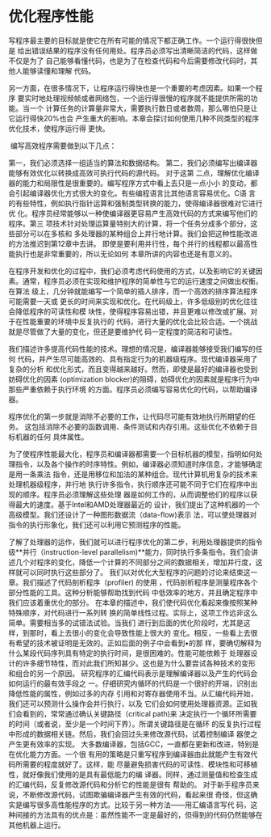 # 优化程序性能

​		写程序最主要的目标就是使它在所有可能的情况下都正确工作。一个运行得很快但是 给出错误结果的程序没有任何用处。程序员必须写出清晰简洁的代码，这样做不仅是为了 自己能够看懂代码，也是为了在检查代码和今后需要修改代码时，其他人能够读懂和理解 代码。

​		另一方面，在很多情况下，让程序运行得快也是一个重要的考虑因素。如果一个程序 要实时地处理视频帧或者网络包，一个运行得很慢的程序就不能提供所需的功能。当一个 计算任务的计算量非常大，需要执行数日或者数周，那么哪怕只是让它运行得快20%也会 产生重大的影响。本章会探讨如何使用几种不同类型的程序优化技术，使程序运行得 更快。

​		编写高效程序需要做到以下几点：

第一，我们必须选择一组适当的算法和数据结构。 
第二，我们必须编写出编译器能够有效优化以转换成高效可执行代码的源代码。
对于这第 二点，理解优化编译器的能力和局限性是很重要的。编写程序方式中看上去只是一点小小 的变动，都会引起编译器优化方式很大的变化。有些编程语言比其他语言容易优化。C语 言的有些特性，例如执行指针运算和强制类型转换的能力，使得编译器很难对它进行优 化。程序员经常能够以一种使编译器更容易产生高效代码的方式来编写他们的程序。第三 项技术针对处理运算量特别大的计算，将一个任务分成多个部分，这些部分可以在多核和 多处理器的某种组合上并行地计算。我们会把这种性能改进的方法推迟到第12章中去讲。 即使是要利用并行性，每个并行的线程都以最高性能执行也是非常重要的，所以无论如何 本章所讲的内容也还是有意义的。

​		在程序开发和优化的过程中，我们必须考虑代码使用的方式，以及影响它的关键因 素。通常，程序员必须在实现和维护程序的简单性与它的运行速度之间做出权衡。在算法 级上，几分钟就能编写一个简单的插人排序，而一个高效的排序算法程序可能需要一天或 更长的时间来实现和优化。在代码级上，许多低级别的优化往往会降低程序的可读性和模 块性，使得程序容易出错，并且更难以修改或扩展。对于在性能重要的环境中反复执行的 代码，进行大量的优化会比较合适。一个挑战就是尽管做了大量的变化，但还是要维护代 码一定程度的简洁和可读性。

​		我们描述许多提高代码性能的技术。理想的情况是，编译器能够接受我们编写的任何 代码，并产生尽可能高效的、具有指定行为的机器级程序。现代编译器采用了复杂的分析 和优化形式，而且变得越来越好。然而，即使是最好的编译器也受到妨碍优化的因素 (optimization blocker)的阻碍，妨碍优化的因素就是程序行为中那些严重依赖于执行环境 的方面。程序员必须编写容易优化的代码，以帮助编译器。

​		程序优化的第一步就是消除不必要的工作，让代码尽可能有效地执行所期望的任务。 这包括消除不必要的函数调用、条件测试和内存引用。这些优化不依赖于目标机器的任何 具体属性。

​	为了使程序性能最大化，程序员和编译器都需要一个目标机器的模型，指明如何处理指令，以及各个操作的时序特性。例如，编译器必须知道时序信息，才能够确定是用一条乘法 指令，还是用移位和加法的某种组合。现代计算机用复杂的技术来处理机器级程序，并行地 执行许多指令，执行顺序还可能不同于它们在程序中出现的顺序。程序员必须理解这些处理 器是如何工作的，从而调整他们的程序以获得最大的速度。基于Intel和AMD处理器最近的 设计，我们提出了这种机器的一个高级模型。我们还设计了一种图形数据流（data-flow)表示 法，可以使处理器对指令的执行形象化，我们还可以利用它预测程序的性能。

了解了处理器的运作，我们就可以进行程序优化的第二步，利用处理器提供的指令级**并行（instruction-level parallelism)**能力，同时执行多条指令。我们会讲述几个对程序的变化，降低一个计算的不同部分之间的数据相关，增加并行度，这样就可以同时执行这些部分了。
我们以对优化大型程序的问题的讨论来结束这一章。我们描述了代码剖析程序（profiler) 的使用 ，代码剖析程序是测量程序各个部分性能的工具。这种分析能够帮助找到代码 中低效率的地方，并且确定程序中我们应该着重优化的部分。
在本章的描述中，我们使代码优化看起来像按照某种特殊顺序，对代码进行一系列转 换的简单线性过程。实际上，这项工作远非这么简单。需要相当多的试错法试验。当我们 进行到后面的优化阶段时，尤其是这样，到那时，看上去很小的变化会导致性能上很大的 变化。相反，一些看上去很有希望的技术被证明是无效的。正如后面的例子中会看到•的那 样，要确切解释为什么某段代码序列具有特定的执行时间，是很困难的。性能可能依赖于 处理器设计的许多细节特性，而对此我们所知甚少。这也是为什么要尝试各种技术的变形 和组合的另一个原因。
研究程序的汇编代码表示是理解编译器以及产生的代码会如何运行的最有效手段之 一。仔细研究内循环的代码是一个很好的开端，识别出降低性能的属性，例如过多的内存 引用和对寄存器使用不当。从汇编代码开始，我们还可以预测什么操作会并行执行，以及 它们会如何使用处理器资源。正如我们会看到的，常常通过确认关键路径（critical path)来 决定执行一个循环所需要的时间（或者说，至少是一个时间下界）。所谓关键路径是在循环 的反复执行过程中形成的数据相关链。然后，我们会回过头来修改源代码，试着控制编译 器使之产生更有效率的实现。
大多数编译器，包括GCC，一直都在更新和改进，特别是在优化能力方面。一个很 有用的策略是只重写程序到编译器由此就能产生有效代码所需要的程度就好了。这样，能 尽量避免损害代码的可读性、模块性和可移植性，就好像我们使用的是具有最低能力的编 译器。同样，通过测量值和检查生成的汇编代码，反复修改源代码和分析它的性能是很有 帮助的。
对于新手程序员来说，不断修改源代码，试图欺骗编译器产生有效的代码，看起来很 奇怪，但这确实是编写很多高性能程序的方式。比较于另一种方法——用汇编语言写代 码，这种间接的方法具有的优点是：虽然性能不一定是最好的，但得到的代码仍然能够在 其他机器上运行。